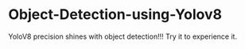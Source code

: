 # Object-Detection-using-Yolov8

YoloV8 precision shines with object detection!!! Try it to experience it.

